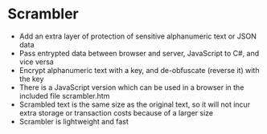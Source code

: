 # Scrambler

* Add an extra layer of protection of sensitive alphanumeric text or JSON data
* Pass entrypted data between browser and server, JavaScript to C#, and vice versa
* Encrypt alphanumeric text with a key, and de-obfuscate (reverse it) with the key
* There is a JavaScript version which can be used in a browser in the included file scrambler.htm
* Scrambled text is the same size as the original text, so it will not incur extra storage or transaction costs because of a larger size
* Scrambler is lightweight and fast
